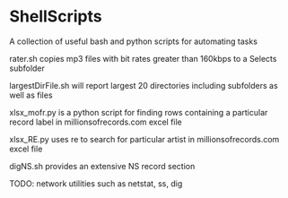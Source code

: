 # ShellScripts

A collection of useful bash and python scripts for automating tasks

rater.sh copies mp3 files with bit rates greater than 160kbps to a Selects subfolder

largestDirFile.sh will report largest 20 directories including subfolders as well as files

xlsx_mofr.py is a python script for finding rows containing a particular record label in millionsofrecords.com excel file

xlsx_RE.py uses re to search for particular artist in millionsofrecords.com excel file

digNS.sh provides an extensive NS record section

TODO: network utilities such as netstat, ss, dig












